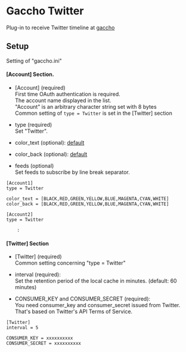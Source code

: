 # Gaccho Twitter

Plug-in to receive Twitter timeline at [gaccho](https://github.com/nobiki/gaccho)

## Setup

Setting of "gaccho.ini"

#### [Account] Section.

* [Account] (required)  
First time OAuth authentication is required.  
The account name displayed in the list.  
"Account" is an arbitrary character string set with 8 bytes  
Common setting of `type = Twitter` is set in the [Twitter] section

* type (required)  
Set "Twitter".

* color_text (optional): [default](https://github.com/nobiki/gaccho_twitter/blob/0.1/gaccho_twitter/Twitter.py#L37)
* color_back (optional): [default](https://github.com/nobiki/gaccho_twitter/blob/0.1/gaccho_twitter/Twitter.py#L37)

* feeds (optional)  
Set feeds to subscribe by line break separator.

```
[Account1]
type = Twitter

color_text = [BLACK,RED,GREEN,YELLOW,BLUE,MAGENTA,CYAN,WHITE]
color_back = [BLACK,RED,GREEN,YELLOW,BLUE,MAGENTA,CYAN,WHITE]

[Account2]
type = Twitter

    :

```

#### [Twitter] Section

* [Twitter] (required)  
Common setting concerning "type = Twitter"

* interval (required):  
Set the retention period of the local cache in minutes. (default: 60 minutes)

* CONSUMER_KEY and CONSUMER_SECRET (required):  
You need consumer_key and consumer_secret issued from Twitter.  
That's based on Twitter's API Terms of Service.

```
[Twitter]
interval = 5

CONSUMER_KEY = xxxxxxxxxx
CONSUMER_SECRET = xxxxxxxxxx
```
